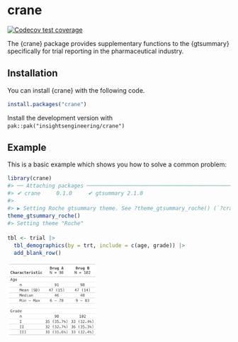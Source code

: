 
<!-- README.md is generated from README.Rmd. Please edit that file -->

# crane

<!-- badges: start -->

[![Codecov test
coverage](https://codecov.io/gh/insightsengineering/crane/graph/badge.svg)](https://app.codecov.io/gh/insightsengineering/crane)
<!-- badges: end -->

The {crane} package provides supplementary functions to the {gtsummary}
specifically for trial reporting in the pharmaceutical industry.

## Installation

You can install {crane} with the following code.

``` r
install.packages("crane")
```

Install the development version with
`pak::pak("insightsengineering/crane")`

## Example

This is a basic example which shows you how to solve a common problem:

``` r
library(crane)
#> ── Attaching packages ──────────────────────────────────────────────────────────
#> ✔ crane     0.1.0     ✔ gtsummary 2.1.0
#> 
#> ▶ Setting Roche gtsummary theme. See ?theme_gtsummary_roche() (`?crane::theme_gtsummary_roche()`).
theme_gtsummary_roche()
#> Setting theme "Roche"

tbl <- trial |>
  tbl_demographics(by = trt, include = c(age, grade)) |>
  add_blank_row()
```

<img src="man/figures/README-tbl_print_simple-1.png" width="40%" />
